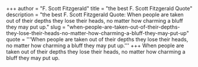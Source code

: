 +++
author = "F. Scott Fitzgerald"
title = "the best F. Scott Fitzgerald Quote"
description = "the best F. Scott Fitzgerald Quote: When people are taken out of their depths they lose their heads, no matter how charming a bluff they may put up."
slug = "when-people-are-taken-out-of-their-depths-they-lose-their-heads-no-matter-how-charming-a-bluff-they-may-put-up"
quote = '''When people are taken out of their depths they lose their heads, no matter how charming a bluff they may put up.'''
+++
When people are taken out of their depths they lose their heads, no matter how charming a bluff they may put up.
